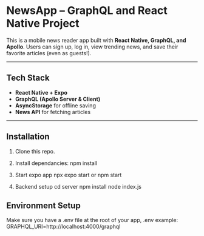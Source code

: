 


# NewsApp – GraphQL and React Native Project

This is a mobile news reader app built with **React Native, GraphQL, and Apollo**. Users can sign up, log in, view trending news, and save their favorite articles (even as guests!).

---

##  Tech Stack

- **React Native + Expo**
- **GraphQL (Apollo Server & Client)**
- **AsyncStorage** for offline saving
- **News API** for fetching articles

---

##  Installation

1. Clone this repo.

2. Install dependancies:
npm install

3. Start expo app 
npx expo start or npm start

4. Backend setup
cd server
npm install
node index.js


## Environment Setup
Make sure you have a .env file at the root of your app, .env example:
GRAPHQL_URI=http://localhost:4000/graphql 

